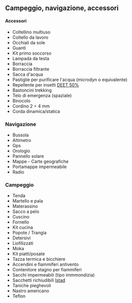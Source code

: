 <!-- # Lista materiali personali -->
## Campeggio, navigazione, accessori


#### Accessori

* Coltellino multiuso
* Coltello da lavoro
* Occhiali da sole
* Guanti
* Kit primo soccorso
* Lampada da testa
* Borraccia
* Borraccia filtrante
* Sacca d'acqua
* Pastiglie per purificare l'acqua
  (microdyn o equivalente)
* Repellente per insetti [DEET 50%](https://www.amazon.it/Jungle-Formula-Repellente-Antizanzare-Spray/dp/B01M64XEO4)
* Bastoncini trekking
* Telo di emergenza (spaziale)
* Binocolo
* Cordino 2 ÷ 4 mm
* Corda dinamica/statica

### Navigazione
* Bussola
* Altimetro
* Gps
* Orologio
* Pannello solare
* Mappe - Carte geografiche
* Portamappe impermeabile
* Radio

### Campeggio

* Tenda
* Martello e pala
* Materassino
* Sacco a pelo
* Cuscino
* Fornello
* Kit cucina
* Popote / Trangia
* Detersivi
* Liofilizzati
* Moka
* Kit piatti/posate
* Tazza termica e bicchiere
* Accendini e fiammiferi antivento
* Contenitore stagno per fiammiferi
* Sacchi impermeabili (tipo immmondizia)
* Sacchetti richiudibili [Istad](https://www.ikea.com/it/it/catalog/products/80339281/)
* Taniche pieghevoli
* Nastro americano
* Teflon
